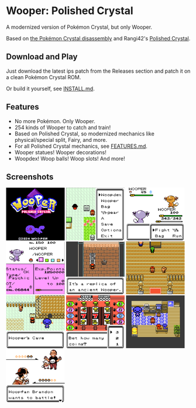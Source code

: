 # Wooper: Polished Crystal

A modernized version of Pokémon Crystal, but only Wooper.

Based on [the Pokémon Crystal disassembly](https://github.com/pret/pokecrystal) and Rangi42's [Polished Crystal](https://github.com/Rangi42/polishedcrystal).




## Download and Play

Just download the latest ips patch from the Releases section and patch it on a clean Pokémon Crystal ROM. 

Or build it yourself, see [INSTALL.md](INSTALL.md).

## Features

* No more Pokémon. Only Wooper.
* 254 kinds of Wooper to catch and train!
* Based on Polished Crystal, so modernized mechanics like physical/special split, Fairy, and more.
* For all Polished Crystal mechanics, see [FEATURES.md](FEATURES.md).
* Wooper statues! Wooper decorations! 
* Woopdex! Woop balls! Woop slots! And more!



## Screenshots

<img src="screenshots/title.png" alt="Wooper Title Screen" width="160" height="144"/>
<img src="screenshots/menu.png" alt="Wooper Menu Screen" width="160" height="144"/>
<img src="screenshots/battle.png" alt="Wooper Battle Screen" width="160" height="144"/>
<img src="screenshots/stats.png" alt="Wooper Stats Screen" width="160" height="144"/>

<img src="screenshots/ruins.png" alt="Wooper Statue" width="160" height="144"/>
<img src="screenshots/woopertower.png" alt="Wooper Tower" width="160" height="144"/>
<img src="screenshots/wooperscave.png" alt="Wooper's Cave'" width="160" height="144"/>
<img src="screenshots/slots.png" alt="Wooper Slots" width="160" height="144"/>

<img src="screenshots/room.png" alt="Wooper Room" width="160" height="144"/>
<img src="screenshots/woopfan.png" alt="Wooper Title Screen" width="160" height="144"/>
  

  


